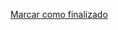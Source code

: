 <a onclick="test()" href="http://147.182.201.108:8080/finish/services-systemv" target="_parent" class="btn primary-btn">Marcar como finalizado</a>

